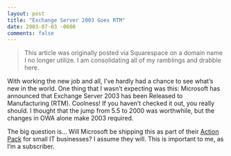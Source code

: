 ```yaml
---
layout: post
title: "Exchange Server 2003 Goes RTM"
date: 2003-07-03 -0600
comments: false
---
```


> This article was originally posted via Squarespace on a domain name I no longer utilize.  I am consolidating all of my ramblings and drabble here.

With working the new job and all, I’ve hardly had a chance to see what’s new in the world. One thing that I wasn’t expecting was this: Microsoft has announced that Exchange Server 2003 has been Released to Manufacturing (RTM). Coolness! If you haven’t checked it out, you really should. I thought that the jump from 5.5 to 2000 was worthwhile, but the changes in OWA alone make 2003 required.

The big question is… Will Microsoft be shipping this as part of their [Action Pack][1] for small IT businesses? I assume they will. This is important to me, as I’m a subscriber.

[1]: http://www.microsoftactionpack.com/